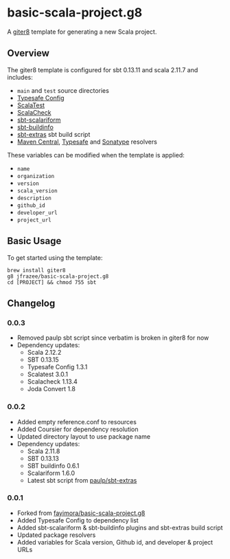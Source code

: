 # basic-scala-project.g8

A [giter8](https://github.com/n8han/giter8) template for generating a new Scala project.

## Overview

The giter8 template is configured for sbt 0.13.11 and scala 2.11.7 and includes:

* `main` and `test` source directories
* [Typesafe Config](https://github.com/typesafehub/config)
* [ScalaTest](http://www.scalatest.org/)
* [ScalaCheck](https://www.scalacheck.org)
* [sbt-scalariform](https://github.com/sbt/sbt-scalariform)
* [sbt-buildinfo](https://github.com/sbt/sbt-buildinfo)
* [sbt-extras](https://github.com/paulp/sbt-extras) sbt build script
* [Maven Central](http://search.maven.org), [Typesafe](https://bintray.com/typesafe) and [Sonatype](http://central.sonatype.org) resolvers

These variables can be modified when the template is applied:

* `name`
* `organization`
* `version`
* `scala_version`
* `description`
* `github_id`
* `developer_url`
* `project_url`

## Basic Usage

To get started using the template:

```
brew install giter8
g8 jfrazee/basic-scala-project.g8
cd [PROJECT] && chmod 755 sbt
```

## Changelog

### 0.0.3

* Removed paulp sbt script since verbatim is broken in giter8 for now
* Dependency updates:
    * Scala 2.12.2
    * SBT 0.13.15
    * Typesafe Config 1.3.1
    * Scalatest 3.0.1
    * Scalacheck 1.13.4
    * Joda Convert 1.8

### 0.0.2

* Added empty reference.conf to resources
* Added Coursier for dependency resolution
* Updated directory layout to use package name
* Dependency updates:
    * Scala 2.11.8
    * SBT 0.13.13
    * SBT buildinfo 0.6.1
    * Scalariform 1.6.0
    * Latest sbt script from [paulp/sbt-extras](https://github.com/paulp/sbt-extras)

### 0.0.1

* Forked from [fayimora/basic-scala-project.g8](https://github.com/fayimora/basic-scala-project.g8)
* Added Typesafe Config to dependency list
* Added sbt-scalariform & sbt-buildinfo plugins and sbt-extras build script
* Updated package resolvers
* Added variables for Scala version, Github id, and developer & project URLs
